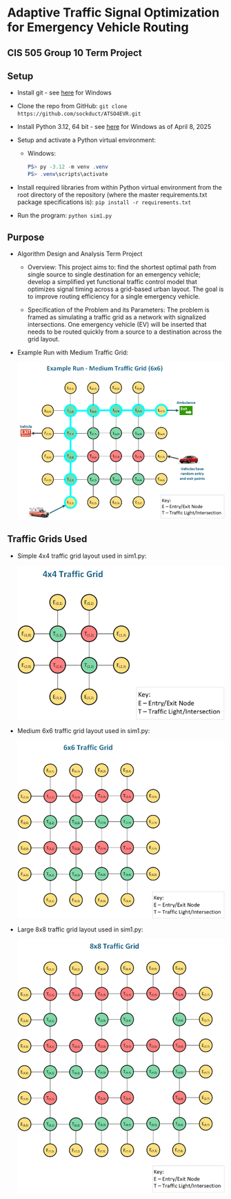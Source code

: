 # Adaptive Traffic Signal Optimization for Emergency Vehicle Routing

## CIS 505 Group 10 Term Project

## Setup

* Install git - see [here](https://git-scm.com/downloads/win) for Windows
* Clone the repo from GitHub:
  `git clone https://github.com/sockduct/ATSO4EVR.git`
* Install Python 3.12, 64 bit - see
  [here](https://www.python.org/ftp/python/3.12.10/python-3.12.10-amd64.exe) for
  Windows as of April 8, 2025
* Setup and activate a Python virtual environment:
  * Windows:

    ```PowerShell
    PS> py -3.12 -m venv .venv
    PS> .venv\scripts\activate
    ```

* Install required libraries from within Python virtual environment from the root
  directory of the repository (where the master requirements.txt package specifications is):
  `pip install -r requirements.txt`

* Run the program:
  `python sim1.py`

## Purpose

* Algorithm Design and Analysis Term Project

  * Overview: This project aims to: find the shortest optimal path from single source to single destination for an emergency vehicle; develop a simplified yet functional traffic control model that optimizes signal timing across a grid-based urban layout.  The goal is to improve routing efficiency for a single emergency vehicle.

  * Specification of the Problem and its Parameters: The problem is framed as simulating a traffic grid as a network with signalized intersections.  One emergency vehicle (EV) will be inserted that needs to be routed quickly from a source to a destination across the grid layout.

* Example Run with Medium Traffic Grid:

  ![Example Traffic Grid Run](./Traffic%20Grid%20Example.png)

## Traffic Grids Used

* Simple 4x4 traffic grid layout used in sim1.py:

  ![Small Traffic Grid Layout](./Traffic%20Grid-4x4.png)

* Medium 6x6 traffic grid layout used in sim1.py:

  ![Medium Traffic Grid Layout](./Traffic%20Grid-6x6.png)

* Large 8x8 traffic grid layout used in sim1.py:

  ![Large Traffic Grid Layout](./Traffic%20Grid-8x8.png)
